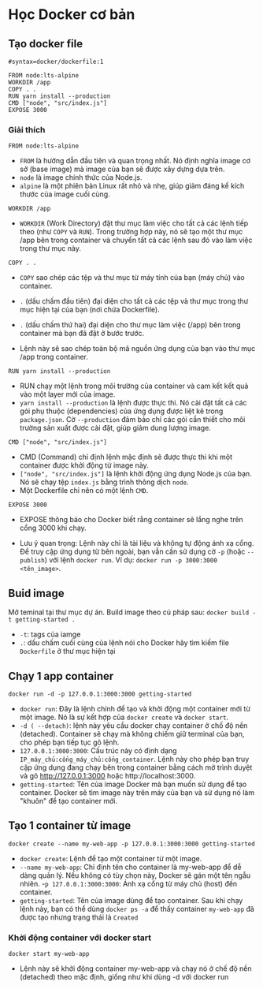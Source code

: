 # Học Docker cơ bản

## Tạo docker file

```
#syntax=docker/dockerfile:1

FROM node:lts-alpine
WORKDIR /app
COPY . .
RUN yarn install --production
CMD ["node", "src/index.js"]
EXPOSE 3000
```

### Giải thích

`FROM node:lts-alpine`

-   `FROM` là hướng dẫn đầu tiên và quan trọng nhất. Nó định nghĩa image cơ sở (base image) mà image của bạn sẽ được xây dựng dựa trên.
-   `node` là image chính thức của Node.js.
-   `alpine` là một phiên bản Linux rất nhỏ và nhẹ, giúp giảm đáng kể kích thước của image cuối cùng.

`WORKDIR /app`

-   `WORKDIR` (Work Directory) đặt thư mục làm việc cho tất cả các lệnh tiếp theo (như `COPY` và `RUN`).
    Trong trường hợp này, nó sẽ tạo một thư mục /app bên trong container và chuyển tất cả các lệnh sau đó vào làm việc trong thư mục này.

`COPY . .`

-   `COPY` sao chép các tệp và thư mục từ máy tính của bạn (máy chủ) vào container.

-   `.` (dấu chấm đầu tiên) đại diện cho tất cả các tệp và thư mục trong thư mục hiện tại của bạn (nơi chứa Dockerfile).

-   `.` (dấu chấm thứ hai) đại diện cho thư mục làm việc (/app) bên trong container mà bạn đã đặt ở bước trước.

-   Lệnh này sẽ sao chép toàn bộ mã nguồn ứng dụng của bạn vào thư mục /app trong container.

`RUN yarn install --production`

-   RUN chạy một lệnh trong môi trường của container và cam kết kết quả vào một layer mới của image.
-   `yarn install --production` là lệnh được thực thi. Nó cài đặt tất cả các gói phụ thuộc (dependencies) của ứng dụng được liệt kê trong `package.json`. Cờ `--production` đảm bảo chỉ các gói cần thiết cho môi trường sản xuất được cài đặt, giúp giảm dung lượng image.

`CMD ["node", "src/index.js"]`

-   CMD (Command) chỉ định lệnh mặc định sẽ được thực thi khi một container được khởi động từ image này.
-   `["node", "src/index.js"]` là lệnh khởi động ứng dụng Node.js của bạn. Nó sẽ chạy tệp `index.js` bằng trình thông dịch `node`.
-   Một Dockerfile chỉ nên có một lệnh `CMD`.

`EXPOSE 3000`

-   EXPOSE thông báo cho Docker biết rằng container sẽ lắng nghe trên cổng 3000 khi chạy.

-   Lưu ý quan trọng: Lệnh này chỉ là tài liệu và không tự động ánh xạ cổng. Để truy cập ứng dụng từ bên ngoài, bạn vẫn cần sử dụng cờ `-p` (hoặc `--publish`) với lệnh `docker run`. Ví dụ: `docker run -p 3000:3000 <tên_image>`.

## Buid image

Mở teminal tại thư mục dự án. Build image theo cú pháp sau: `docker build -t getting-started .`

-   `-t`: tags của iamge
-   `.`: dấu chấm cuối cùng của lệnh nói cho Docker hãy tìm kiếm file `Dockerfile` ở thư mục hiện tại

## Chạy 1 app container

`docker run -d -p 127.0.0.1:3000:3000 getting-started`

-   `docker run`: Đây là lệnh chính để tạo và khởi động một container mới từ một image. Nó là sự kết hợp của `docker create` và `docker start`.
-   `-d ( --detach)`: lệnh này yêu cầu docker chạy container ở chố độ nền (detached). Container sẽ chạy mà không chiếm giữ terminal của bạn, cho phép bạn tiếp tục gõ lệnh.
-   `127.0.0.1:3000:3000`: Cấu trúc này có định dạng `IP_máy_chủ:cổng_máy_chủ:cổng_container`. Lệnh này cho phép bạn truy cập ứng dụng đang chạy bên trong container bằng cách mở trình duyệt và gõ http://127.0.0.1:3000 hoặc http://localhost:3000.
-   `getting-started`: Tên của image Docker mà bạn muốn sử dụng để tạo container. Docker sẽ tìm image này trên máy của bạn và sử dụng nó làm "khuôn" để tạo container mới.

## Tạo 1 container từ image

`docker create --name my-web-app -p 127.0.0.1:3000:3000 getting-started`

-   `docker create`: Lệnh để tạo một container từ một image.
-   `--name my-web-app`: Chỉ định tên cho container là my-web-app để dễ dàng quản lý. Nếu không có tùy chọn này, Docker sẽ gán một tên ngẫu nhiên. -`p 127.0.0.1:3000:3000`: Ánh xạ cổng từ máy chủ (host) đến container.
-   `getting-started`: Tên của image dùng để tạo container.
    Sau khi chạy lệnh này, bạn có thể dùng `docker ps -a` để thấy container `my-web-app` đã được tạo nhưng trạng thái là `Created`

### Khởi động container với docker start

`docker start my-web-app`

-   Lệnh này sẽ khởi động container my-web-app và chạy nó ở chế độ nền (detached) theo mặc định, giống như khi dùng -d với docker run
